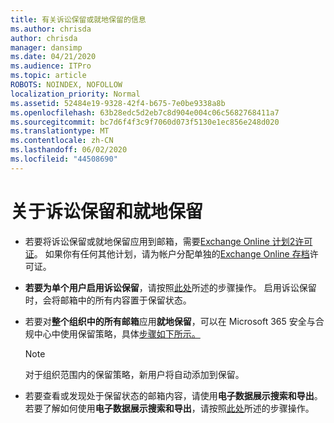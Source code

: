 ```yaml
---
title: 有关诉讼保留或就地保留的信息
ms.author: chrisda
author: chrisda
manager: dansimp
ms.date: 04/21/2020
ms.audience: ITPro
ms.topic: article
ROBOTS: NOINDEX, NOFOLLOW
localization_priority: Normal
ms.assetid: 52484e19-9328-42f4-b675-7e0be9338a8b
ms.openlocfilehash: 63b28edc5d2eb7c8d904e004c06c5682768411a7
ms.sourcegitcommit: bc7d6f4f3c9f7060d073f5130e1ec856e248d020
ms.translationtype: MT
ms.contentlocale: zh-CN
ms.lasthandoff: 06/02/2020
ms.locfileid: "44508690"
---
```

# <a name="about-litigation-holds-and-in-place-holds"></a>关于诉讼保留和就地保留

- 若要将诉讼保留或就地保留应用到邮箱，需要[Exchange Online 计划2许可证](https://docs.microsoft.com/office365/servicedescriptions/office-365-platform-service-description/office-365-plan-options)。 如果你有任何其他计划，请为帐户分配单独的[Exchange Online 存档](https://docs.microsoft.com/office365/servicedescriptions/exchange-online-archiving-service-description/exchange-online-archiving-service-description)许可证。 
    
- **若要为单个用户启用诉讼保留**，请按照[此处](https://docs.microsoft.com/office365/SecurityCompliance/place-a-mailbox-on-litigation-hold)所述的步骤操作。 启用诉讼保留时，会将邮箱中的所有内容置于保留状态。
    
- 若要对**整个组织中的所有邮箱**应用**就地保留**，可以在 Microsoft 365 安全与合规中心中使用保留策略，具体[步骤如下所示。]( https://docs.microsoft.com/microsoft-365/compliance/retention-policies)
    
    > [!NOTE]
    > 对于组织范围内的保留策略，新用户将自动添加到保留。 
  
- 若要查看或发现处于保留状态的邮箱内容，请使用**电子数据展示搜索和导出**。 若要了解如何使用**电子数据展示搜索和导出**，请按照[此处](https://docs.microsoft.com/microsoft-365/compliance/export-search-results)所述的步骤操作。
    

